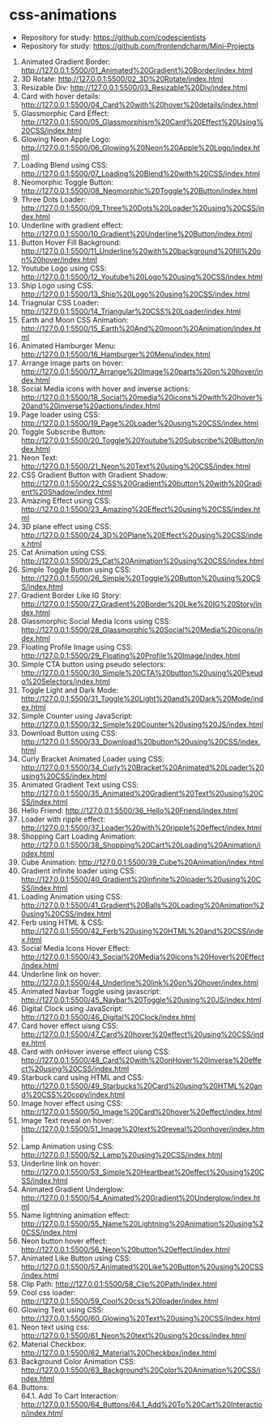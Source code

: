 # css-animations

- Repository for study: https://github.com/codescientists
- Repository for study: https://github.com/frontendcharm/Mini-Projects

1. Animated Gradient Border:
   http://127.0.0.1:5500/01_Animated%20Gradient%20Border/index.html
2. 3D Rotate: http://127.0.0.1:5500/02_3D%20Rotate/index.html
3. Resizable Div: http://127.0.0.1:5500/03_Resizable%20Div/index.html
4. Card with hover details:
   http://127.0.0.1:5500/04_Card%20with%20hover%20details/index.html
5. Glassmorphic Card Effect:
   http://127.0.0.1:5500/05_Glassmorphism%20Card%20Effect%20Using%20CSS/index.html
6. Glowing Neon Apple Logo:
   http://127.0.0.1:5500/06_Glowing%20Neon%20Apple%20Logo/index.html
7. Loading Blend using CSS:
   http://127.0.0.1:5500/07_Loading%20Blend%20with%20CSS/index.html
8. Neomorphic Toggle Button:
   http://127.0.0.1:5500/08_Neomorphic%20Toggle%20Button/index.html
9. Three Dots Loader:
   http://127.0.0.1:5500/09_Three%20Dots%20Loader%20using%20CSS/index.html
10. Underline with gradient effect:
    http://127.0.0.1:5500/10_Gradient%20Underline%20Button/index.html
11. Button Hover Fill Background:
    http://127.0.0.1:5500/11_Underline%20with%20background%20fill%20on%20hover/index.html
12. Youtube Logo using CSS:
    http://127.0.0.1:5500/12_Youtube%20Logo%20using%20CSS/index.html
13. Ship Logo using CSS:
    http://127.0.0.1:5500/13_Ship%20Logo%20using%20CSS/index.html
14. Triagnular CSS Loader:
    http://127.0.0.1:5500/14_Triangular%20CSS%20Loader/index.html
15. Earth and Moon CSS Animation:
    http://127.0.0.1:5500/15_Earth%20And%20moon%20Animation/index.html
16. Animated Hamburger Menu:
    http://127.0.0.1:5500/16_Hamburger%20Menu/index.html
17. Arrange image parts on hover:
    http://127.0.0.1:5500/17_Arrange%20Image%20parts%20on%20hover/index.html
18. Social Media icons with hover and inverse actions:
    http://127.0.0.1:5500/18_Social%20media%20icons%20with%20hover%20and%20inverse%20actions/index.html
19. Page loader using CSS:
    http://127.0.0.1:5500/19_Page%20Loader%20using%20CSS/index.html
20. Toggle Subscribe Button:
    http://127.0.0.1:5500/20_Toggle%20Youtube%20Subscribe%20Button/index.html
21. Neon Text: http://127.0.0.1:5500/21_Neon%20Text%20using%20CSS/index.html
22. CSS Gradient Button with Gradient Shadow:
    http://127.0.0.1:5500/22_CSS%20Gradient%20button%20with%20Gradient%20Shadow/index.html
23. Amazing Effect using CSS:
    http://127.0.0.1:5500/23_Amazing%20Effect%20using%20CSS/index.html
24. 3D plane effect using CSS:
    http://127.0.0.1:5500/24_3D%20Plane%20Effect%20using%20CSS/index.html
25. Cat Animation using CSS:
    http://127.0.0.1:5500/25_Cat%20Animation%20using%20CSS/index.html
26. Simple Toggle Button using CSS:
    http://127.0.0.1:5500/26_Simple%20Toggle%20Button%20using%20CSS/index.html
27. Gradient Border Like IG Story:
    http://127.0.0.1:5500/27_Gradient%20Border%20Like%20IG%20Story/index.html
28. Glassmorphic Social Media Icons using CSS:
    http://127.0.0.1:5500/28_Glassmorphic%20Social%20Media%20icons/index.html
29. Floating Profile Image using CSS:
    http://127.0.0.1:5500/29_Floating%20Profile%20Image/index.html
30. Simple CTA button using pseudo selectors:
    http://127.0.0.1:5500/30_Simple%20CTA%20button%20using%20Pseudo%20Selectors/index.html
31. Toggle Light and Dark Mode:
    http://127.0.0.1:5500/31_Toggle%20Light%20and%20Dark%20Mode/index.html
32. Simple Counter using JavaScript:
    http://127.0.0.1:5500/32_Simple%20Counter%20using%20JS/index.html
33. Download Button using CSS:
    http://127.0.0.1:5500/33_Download%20button%20using%20CSS/index.html
34. Curly Bracket Animated Loader using CSS:
    http://127.0.0.1:5500/34_Curly%20Bracket%20Animated%20Loader%20using%20CSS/index.html
35. Animated Gradient Text using CSS:
    http://127.0.0.1:5500/35_Animated%20Gradient%20Text%20using%20CSS/index.html
36. Hello Friend: http://127.0.0.1:5500/36_Hello%20Friend/index.html
37. Loader with ripple effect:
    http://127.0.0.1:5500/37_Loader%20with%20ripple%20effect/index.html
38. Shopping Cart Loading Animation:
    http://127.0.0.1:5500/38_Shopping%20Cart%20Loading%20Animation/index.html
39. Cube Animation: http://127.0.0.1:5500/39_Cube%20Animation/index.html
40. Gradient infinite loader using CSS:
    http://127.0.0.1:5500/40_Gradient%20infinite%20loader%20using%20CSS/index.html
41. Loading Animation using CSS:
    http://127.0.0.1:5500/41_Gradient%20Balls%20Loading%20Animation%20using%20CSS/index.html
42. Ferb using HTML & CSS:
    http://127.0.0.1:5500/42_Ferb%20using%20HTML%20and%20CSS/index.html
43. Social Media Icons Hover Effect:
    http://127.0.0.1:5500/43_Social%20Media%20icons%20Hover%20Effect/index.html
44. Underline link on hover:
    http://127.0.0.1:5500/44_Underline%20link%20on%20hover/index.html
45. Animated Navbar Toggle using javascript:
    http://127.0.0.1:5500/45_Navbar%20Toggle%20using%20JS/index.html
46. Digital Clock using JavaScript:
    http://127.0.0.1:5500/46_Digital%20Clock/index.html
47. Card hover effect uisng CSS:
    http://127.0.0.1:5500/47_Card%20hover%20effect%20using%20CSS/index.html
48. Card with onHover inverse effect uisng CSS:
    http://127.0.0.1:5500/48_Card%20with%20onHover%20inverse%20effect%20using%20CSS/index.html
49. Starbuck card using HTML and CSS:
    http://127.0.0.1:5500/49_Starbucks%20Card%20using%20HTML%20and%20CSS%20copy/index.html
50. Image hover effect using CSS:
    http://127.0.0.1:5500/50_Image%20Card%20hover%20effect/index.html
51. Image Text reveal on hover:
    http://127.0.0.1:5500/51_Image%20text%20reveal%20onhover/index.html
52. Lamp Animation using CSS:
    http://127.0.0.1:5500/52_Lamp%20using%20CSS/index.html
53. Underline link on hover:
    http://127.0.0.1:5500/53_Simple%20Heartbeat%20effect%20using%20CSS/index.html
54. Animated Gradient Underglow:
    http://127.0.0.1:5500/54_Animated%20Gradient%20Underglow/index.html
55. Name lightning animation effect:
    http://127.0.0.1:5500/55_Name%20Lightning%20Animation%20using%20CSS/index.html
56. Neon button hover effect:
    http://127.0.0.1:5500/56_Neon%20button%20effect/index.html
57. Animated Like Button using CSS:
    http://127.0.0.1:5500/57_Animated%20Like%20Button%20using%20CSS/index.html
58. Clip Path: http://127.0.0.1:5500/58_Clip%20Path/index.html
59. Cool css loader: http://127.0.0.1:5500/59_Cool%20css%20loader/index.html
60. Glowing Text using CSS:
    http://127.0.0.1:5500/60_Glowing%20Text%20using%20CSS/index.html
61. Neon text using css:
    http://127.0.0.1:5500/61_Neon%20text%20using%20css/index.html
62. Material Checkbox: http://127.0.0.1:5500/62_Material%20Checkbox/index.html
63. Background Color Animation CSS:
    http://127.0.0.1:5500/63_Background%20Color%20Animation%20CSS/index.html
64. Buttons:  
    64.1. Add To Cart Interaction:
    http://127.0.0.1:5500/64_Buttons/64.1_Add%20To%20Cart%20Interaction/index.html
